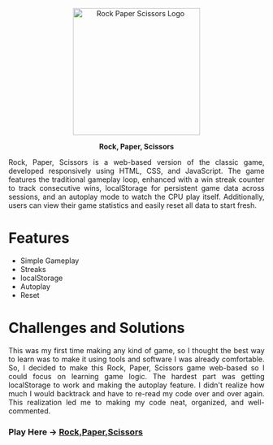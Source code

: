 <p align="center">
  <img width="250" alt="Rock Paper Scissors Logo" src="https://github.com/user-attachments/assets/6cb802a6-d1a7-4574-9129-16834e22a307" />
</p>

<p align="center" font-size="20">
  <b>Rock, Paper, Scissors</b>
</p>

<p align="justify">
Rock, Paper, Scissors is a web-based version of the classic game, developed responsively using HTML, CSS, and JavaScript. The game features the traditional gameplay loop, enhanced with a win streak counter to track consecutive wins, localStorage for persistent game data across sessions, and an autoplay mode to watch the CPU play itself. Additionally, users can view their game statistics and easily reset all data to start fresh. 
</p>

# Features
- Simple Gameplay
- Streaks
- localStorage
- Autoplay
- Reset

# Challenges and Solutions
<p align="justify">
This was my first time making any kind of game, so I thought the best way to learn was to make it using tools and software I was already comfortable. So, I decided to make this Rock, Paper, Scissors game web-based so I could focus on learning game logic. The hardest part was getting localStorage to work and making the autoplay feature. I didn't realize how much I would backtrack and have to re-read my code over and over again. This realization led me to making my code neat, organized, and well-commented.
</p>


### Play Here -> [Rock,Paper,Scissors](https://ericpaulin.github.io/rock-paper-scissors/)
